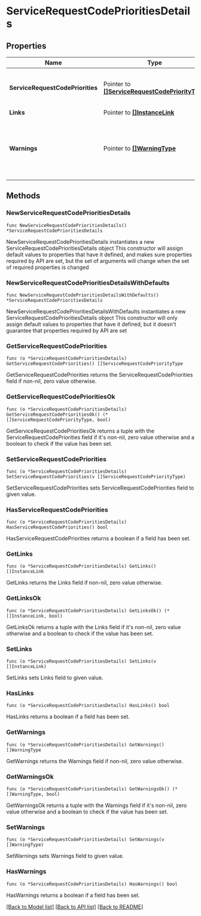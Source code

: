 # ServiceRequestCodePrioritiesDetails

## Properties

Name | Type | Description | Notes
------------ | ------------- | ------------- | -------------
**ServiceRequestCodePriorities** | Pointer to [**[]ServiceRequestCodePriorityType**](ServiceRequestCodePriorityType.md) | List of Service Request Code Priorities. | [optional] 
**Links** | Pointer to [**[]InstanceLink**](InstanceLink.md) |  | [optional] 
**Warnings** | Pointer to [**[]WarningType**](WarningType.md) | Used in conjunction with the Success element to define a business error. | [optional] 

## Methods

### NewServiceRequestCodePrioritiesDetails

`func NewServiceRequestCodePrioritiesDetails() *ServiceRequestCodePrioritiesDetails`

NewServiceRequestCodePrioritiesDetails instantiates a new ServiceRequestCodePrioritiesDetails object
This constructor will assign default values to properties that have it defined,
and makes sure properties required by API are set, but the set of arguments
will change when the set of required properties is changed

### NewServiceRequestCodePrioritiesDetailsWithDefaults

`func NewServiceRequestCodePrioritiesDetailsWithDefaults() *ServiceRequestCodePrioritiesDetails`

NewServiceRequestCodePrioritiesDetailsWithDefaults instantiates a new ServiceRequestCodePrioritiesDetails object
This constructor will only assign default values to properties that have it defined,
but it doesn't guarantee that properties required by API are set

### GetServiceRequestCodePriorities

`func (o *ServiceRequestCodePrioritiesDetails) GetServiceRequestCodePriorities() []ServiceRequestCodePriorityType`

GetServiceRequestCodePriorities returns the ServiceRequestCodePriorities field if non-nil, zero value otherwise.

### GetServiceRequestCodePrioritiesOk

`func (o *ServiceRequestCodePrioritiesDetails) GetServiceRequestCodePrioritiesOk() (*[]ServiceRequestCodePriorityType, bool)`

GetServiceRequestCodePrioritiesOk returns a tuple with the ServiceRequestCodePriorities field if it's non-nil, zero value otherwise
and a boolean to check if the value has been set.

### SetServiceRequestCodePriorities

`func (o *ServiceRequestCodePrioritiesDetails) SetServiceRequestCodePriorities(v []ServiceRequestCodePriorityType)`

SetServiceRequestCodePriorities sets ServiceRequestCodePriorities field to given value.

### HasServiceRequestCodePriorities

`func (o *ServiceRequestCodePrioritiesDetails) HasServiceRequestCodePriorities() bool`

HasServiceRequestCodePriorities returns a boolean if a field has been set.

### GetLinks

`func (o *ServiceRequestCodePrioritiesDetails) GetLinks() []InstanceLink`

GetLinks returns the Links field if non-nil, zero value otherwise.

### GetLinksOk

`func (o *ServiceRequestCodePrioritiesDetails) GetLinksOk() (*[]InstanceLink, bool)`

GetLinksOk returns a tuple with the Links field if it's non-nil, zero value otherwise
and a boolean to check if the value has been set.

### SetLinks

`func (o *ServiceRequestCodePrioritiesDetails) SetLinks(v []InstanceLink)`

SetLinks sets Links field to given value.

### HasLinks

`func (o *ServiceRequestCodePrioritiesDetails) HasLinks() bool`

HasLinks returns a boolean if a field has been set.

### GetWarnings

`func (o *ServiceRequestCodePrioritiesDetails) GetWarnings() []WarningType`

GetWarnings returns the Warnings field if non-nil, zero value otherwise.

### GetWarningsOk

`func (o *ServiceRequestCodePrioritiesDetails) GetWarningsOk() (*[]WarningType, bool)`

GetWarningsOk returns a tuple with the Warnings field if it's non-nil, zero value otherwise
and a boolean to check if the value has been set.

### SetWarnings

`func (o *ServiceRequestCodePrioritiesDetails) SetWarnings(v []WarningType)`

SetWarnings sets Warnings field to given value.

### HasWarnings

`func (o *ServiceRequestCodePrioritiesDetails) HasWarnings() bool`

HasWarnings returns a boolean if a field has been set.


[[Back to Model list]](../README.md#documentation-for-models) [[Back to API list]](../README.md#documentation-for-api-endpoints) [[Back to README]](../README.md)



